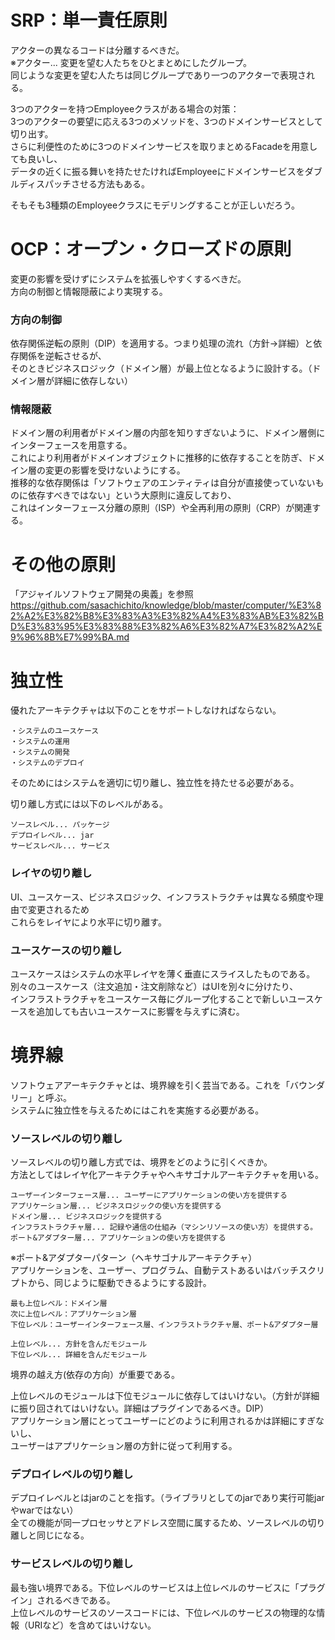 # SRP：単一責任原則  
アクターの異なるコードは分離するべきだ。  
※アクター... 変更を望む人たちをひとまとめにしたグループ。  
同じような変更を望む人たちは同じグループであり一つのアクターで表現される。  
  
3つのアクターを持つEmployeeクラスがある場合の対策：  
3つのアクターの要望に応える3つのメソッドを、3つのドメインサービスとして切り出す。  
さらに利便性のために3つのドメインサービスを取りまとめるFacadeを用意しても良いし、  
データの近くに振る舞いを持たせたければEmployeeにドメインサービスをダブルディスパッチさせる方法もある。  
  
そもそも3種類のEmployeeクラスにモデリングすることが正しいだろう。  


# OCP：オープン・クローズドの原則  
変更の影響を受けずにシステムを拡張しやすくするべきだ。  
方向の制御と情報隠蔽により実現する。  
### 方向の制御  
依存関係逆転の原則（DIP）を適用する。つまり処理の流れ（方針→詳細）と依存関係を逆転させるが、  
そのときビジネスロジック（ドメイン層）が最上位となるように設計する。（ドメイン層が詳細に依存しない）  
  
### 情報隠蔽  
ドメイン層の利用者がドメイン層の内部を知りすぎないように、ドメイン層側にインターフェースを用意する。  
これにより利用者がドメインオブジェクトに推移的に依存することを防ぎ、ドメイン層の変更の影響を受けないようにする。  
推移的な依存関係は「ソフトウェアのエンティティは自分が直接使っていないものに依存すべきではない」という大原則に違反しており、  
これはインターフェース分離の原則（ISP）や全再利用の原則（CRP）が関連する。  
  
  
# その他の原則
「アジャイルソフトウェア開発の奥義」を参照  
https://github.com/sasachichito/knowledge/blob/master/computer/%E3%82%A2%E3%82%B8%E3%83%A3%E3%82%A4%E3%83%AB%E3%82%BD%E3%83%95%E3%83%88%E3%82%A6%E3%82%A7%E3%82%A2%E9%96%8B%E7%99%BA.md  


# 独立性  
優れたアーキテクチャは以下のことをサポートしなければならない。  
```
・システムのユースケース
・システムの運用
・システムの開発
・システムのデプロイ
```
そのためにはシステムを適切に切り離し、独立性を持たせる必要がある。  
  
切り離し方式には以下のレベルがある。  
```  
ソースレベル... パッケージ  
デプロイレベル... jar  
サービスレベル... サービス  
```  
  
### レイヤの切り離し  
UI、ユースケース、ビジネスロジック、インフラストラクチャは異なる頻度や理由で変更されるため  
これらをレイヤにより水平に切り離す。  
  
### ユースケースの切り離し  
ユースケースはシステムの水平レイヤを薄く垂直にスライスしたものである。  
別々のユースケース（注文追加・注文削除など）はUIを別々に分けたり、  
インフラストラクチャをユースケース毎にグループ化することで新しいユースケースを追加しても古いユースケースに影響を与えずに済む。  

# 境界線
ソフトウェアアーキテクチャとは、境界線を引く芸当である。これを「バウンダリー」と呼ぶ。  
システムに独立性を与えるためにはこれを実施する必要がある。  

### ソースレベルの切り離し
ソースレベルの切り離し方式では、境界をどのように引くべきか。  
方法としてはレイヤ化アーキテクチャやヘキサゴナルアーキテクチャを用いる。  
    
```  
ユーザーインターフェース層... ユーザーにアプリケーションの使い方を提供する  
アプリケーション層... ビジネスロジックの使い方を提供する  
ドメイン層... ビジネスロジックを提供する  
インフラストラクチャ層... 記録や通信の仕組み（マシンリソースの使い方）を提供する。  
ポート&アダプター層... アプリケーションの使い方を提供する  
```  
※ポート&アダプターパターン（ヘキサゴナルアーキテクチャ）  
アプリケーションを、ユーザー、プログラム、自動テストあるいはバッチスクリプトから、同じように駆動できるようにする設計。    

```  
最も上位レベル：ドメイン層  
次に上位レベル：アプリケーション層  
下位レベル：ユーザーインターフェース層、インフラストラクチャ層、ポート&アダプター層  

上位レベル... 方針を含んだモジュール  
下位レベル... 詳細を含んだモジュール  
```  

境界の越え方(依存の方向）が重要である。  
  
上位レベルのモジュールは下位モジュールに依存してはいけない。（方針が詳細に振り回されてはいけない。詳細はプラグインであるべき。DIP）  
アプリケーション層にとってユーザーにどのように利用されるかは詳細にすぎないし、  
ユーザーはアプリケーション層の方針に従って利用する。  

### デプロイレベルの切り離し
デプロイレベルとはjarのことを指す。（ライブラリとしてのjarであり実行可能jarやwarではない）  
全ての機能が同一プロセッサとアドレス空間に属するため、ソースレベルの切り離しと同じになる。  
  
### サービスレベルの切り離し
最も強い境界である。下位レベルのサービスは上位レベルのサービスに「プラグイン」されるべきである。  
上位レベルのサービスのソースコードには、下位レベルのサービスの物理的な情報（URIなど）を含めてはいけない。    
